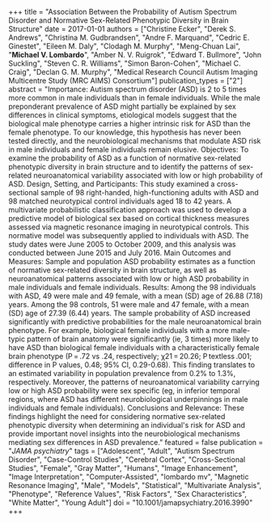 +++
title = "Association Between the Probability of Autism Spectrum Disorder and Normative Sex-Related Phenotypic Diversity in Brain Structure"
date = 2017-01-01
authors = ["Christine Ecker", "Derek S. Andrews", "Christina M. Gudbrandsen", "Andre F. Marquand", "Cedric E. Ginestet", "Eileen M. Daly", "Clodagh M. Murphy", "Meng-Chuan Lai", "**Michael V. Lombardo**", "Amber N. V. Ruigrok", "Edward T. Bullmore", "John Suckling", "Steven C. R. Williams", "Simon Baron-Cohen", "Michael C. Craig", "Declan G. M. Murphy", "Medical Research Council Autism Imaging Multicentre Study (MRC AIMS) Consortium"]
publication_types = ["2"]
abstract = "Importance: Autism spectrum disorder (ASD) is 2 to 5 times more common in male individuals than in female individuals. While the male preponderant prevalence of ASD might partially be explained by sex differences in clinical symptoms, etiological models suggest that the biological male phenotype carries a higher intrinsic risk for ASD than the female phenotype. To our knowledge, this hypothesis has never been tested directly, and the neurobiological mechanisms that modulate ASD risk in male individuals and female individuals remain elusive. Objectives: To examine the probability of ASD as a function of normative sex-related phenotypic diversity in brain structure and to identify the patterns of sex-related neuroanatomical variability associated with low or high probability of ASD. Design, Setting, and Participants: This study examined a cross-sectional sample of 98 right-handed, high-functioning adults with ASD and 98 matched neurotypical control individuals aged 18 to 42 years. A multivariate probabilistic classification approach was used to develop a predictive model of biological sex based on cortical thickness measures assessed via magnetic resonance imaging in neurotypical controls. This normative model was subsequently applied to individuals with ASD. The study dates were June 2005 to October 2009, and this analysis was conducted between June 2015 and July 2016. Main Outcomes and Measures: Sample and population ASD probability estimates as a function of normative sex-related diversity in brain structure, as well as neuroanatomical patterns associated with low or high ASD probability in male individuals and female individuals. Results: Among the 98 individuals with ASD, 49 were male and 49 female, with a mean (SD) age of 26.88 (7.18) years. Among the 98 controls, 51 were male and 47 female, with a mean (SD) age of 27.39 (6.44) years. The sample probability of ASD increased significantly with predictive probabilities for the male neuroanatomical brain phenotype. For example, biological female individuals with a more male-typic pattern of brain anatomy were significantly (ie, 3 times) more likely to have ASD than biological female individuals with a characteristically female brain phenotype (P = .72 vs .24, respectively; χ21 = 20.26; P textless .001; difference in P values, 0.48; 95% CI, 0.29-0.68). This finding translates to an estimated variability in population prevalence from 0.2% to 1.3%, respectively. Moreover, the patterns of neuroanatomical variability carrying low or high ASD probability were sex specific (eg, in inferior temporal regions, where ASD has different neurobiological underpinnings in male individuals and female individuals). Conclusions and Relevance: These findings highlight the need for considering normative sex-related phenotypic diversity when determining an individual's risk for ASD and provide important novel insights into the neurobiological mechanisms mediating sex differences in ASD prevalence."
featured = false
publication = "*JAMA psychiatry*"
tags = ["Adolescent", "Adult", "Autism Spectrum Disorder", "Case-Control Studies", "Cerebral Cortex", "Cross-Sectional Studies", "Female", "Gray Matter", "Humans", "Image Enhancement", "Image Interpretation", "Computer-Assisted", "lombardo mv", "Magnetic Resonance Imaging", "Male", "Models", "Statistical", "Multivariate Analysis", "Phenotype", "Reference Values", "Risk Factors", "Sex Characteristics", "White Matter", "Young Adult"]
doi = "10.1001/jamapsychiatry.2016.3990"
+++

